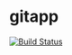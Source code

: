 # gitapp
[![Build Status](https://dev.azure.com/shilvis/Agile/_apis/build/status/DevOps50000.gitapp?branchName=main)](https://dev.azure.com/shilvis/Agile/_build/latest?definitionId=6&branchName=main)
